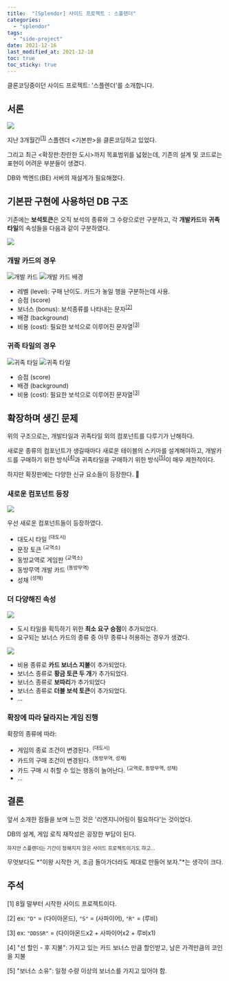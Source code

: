 ```yaml
---
title:  "[Splendor] 사이드 프로젝트 : 스플렌더"
categories:
  - "splendor"
tags:
  - "side-project"
date: 2021-12-16
last_modified_at: 2021-12-18
toc: true
toc_sticky: true
---
```


클론코딩중이던 사이드 프로젝트: '스플렌더'를 소개합니다.

<!-- more -->

## 서론

![](/assets/images/2021-12-17-splendor-legacy-development.png)

지난 3개월간<sup>[[1]](#fn-1)</sup> 스플렌더 &lt;기본판&gt;을 클론코딩하고 있었다.

그리고 최근 &lt;확장판:찬란한 도시&gt;까지 목표범위를 넓혔는데,
기존의 설계 및 코드로는 표현이 어려운 부분들이 생겼다.

DB와 백엔드(BE) 서버의 재설계가 필요해졌다.

## 기본판 구현에 사용하던 DB 구조

<!--

> <details><summary>DB 구조를 간단히 표현한 표 보기</summary>
> <br>
>
> | users            | games       | cards      | gamecards   | tiles      | gametiles   | coins  | gamecoins   |
> | ---------------- | ----------- | ---------- | ----------- | ---------- | ----------- | ------ | ----------- |
> | id               | id          | id         | id          | id         | id          | id     | id          |
> | username         | host_id     | score      | card_id     | score      | tile_id     | gem_id | coin_id     |
> | game_id          | title       | background | owner_id    | background | owner_id    |        | owner_id    |
> | next_player      | min_players | costs      | is_selected | costs      | is_selected |        | is_selected |
> | is_online        | max_players | level      |             |            |             |        |             |
> | is_player        | is_ingame   | bonus      |             |            |             |        |             |
> | is_playing       |             |            |             |            |             |        |             |
> | is_round_starter |             |            |             |            |             |        |             |
>
> 기존에는 너무 비효율적인 구조
>
> </details>

-->

기존에는 **보석토큰**은 오직 보석의 종류와 그 수량으로만 구분하고,
각 **개발카드**와 **귀족타일**의 속성들을 다음과 같이 구분하였다.

![](/assets/images/2021-12-16-legacy-properties.png)

### 개발 카드의 경우

![개발 카드](/assets/images/2021-12-18-development-card.png)
![개발 카드 배경](/assets/images/2021-12-18-development-card-backflip.png)

* 레벨 (level): 구매 난이도. 카드가 놓일 행을 구분하는데 사용.
* 승점 (score)
* 보너스 (bonus): 보석종류를 나타내는 문자<sup>[[2]](#fn-2)</sup>
* 배경 (background)
* 비용 (cost): 필요한 보석으로 이루어진 문자열<sup>[[3]](#fn-3)</sup>

### 귀족 타일의 경우

![귀족 타일](/assets/images/2021-12-18-noble-tile.png)
![귀족 타일](/assets/images/2021-12-18-noble-tile-backflip.png)

* 승점 (score)
* 배경 (background)
* 비용 (cost): 필요한 보석으로 이루어진 문자열<sup>[[3]](#fn-3)</sup>

## 확장하며 생긴 문제

위의 구조으로는, 개발타일과 귀족타일 외의 컴포넌트를 다루기가 난해하다.

새로운 종류의 컴포넌트가 생길때마다 새로운 테이블의 스키마를 설계해야하고,
개발카드를 구매하기 위한 방식<sup>[[4]](#fn-4)</sup>과
귀족타일을 구매하기 위한 방식<sup>[[5]](#fn-5)</sup>이
매우 제한적이다.

하지만 확장판에는 다양한 신규 요소들이 등장한다. 🥲

### 새로운 컴포넌트 등장

![](/assets/images/2021-12-18-splendor-expansion-component.png)

우선 새로운 컴포넌트들이 등장하였다.

* 대도시 타일 <sup>(대도시)</sup>
* 문장 토큰 <sup>(교역소)</sup>
* 동방교역로 게임판 <sup>(교역소)</sup>
* 동방무역 개발 카드 <sup>(동방무역)</sup>
* 성채 <sup>(성채)</sup>


### 더 다양해진 속성

![](/assets/images/2021-12-18-splendor-cities-city-tile-example.png)
* 도시 타일을 획득하기 위한 **최소 요구 승점**이 추가되었다.
* 요구되는 보너스 카드의 종류 중 아무 종류나 허용하는 경우가 생겼다.

![](/assets/images/2021-12-18-splendor-the-orient-card-description.png)


* 비용 종류로 **카드 보너스 지불**이 추가되었다.
* 보너스 종류로 **황금 토큰 두 개**가 추가되었다.
* 보너스 종류로 **보따리**가 추가되었다
* 보너스 종류로 **더블 보석 토큰**이 추가되었다.
* ...

### 확장에 따라 달라지는 게임 진행

확장의 종류에 따라:
* 게임의 종료 조건이 변경된다. <sup>(대도시)</sup>
* 카드의 구매 조건이 변경된다. <sup>(동방무역, 성채)</sup>
* 카드 구매 시 취할 수 있는 행동이 늘어난다. <sup>(교역로, 동방무역, 성채)</sup>
* ...

## 결론

앞서 소개한 점들을 보며 느낀 것은 '리엔지니어링이 필요하다'는 것이었다.

DB의 설계, 게임 로직 재작성은 굉장한 부담이 된다.

<sub>하지만 스플렌더는 기간이 정해지지 않은 사이드 프로젝트이기도 하고...</sub>

무엇보다도 *"이왕 시작한 거, 조금 돌아가더라도 제대로 만들어 보자."*는 생각이 크다.

## 주석

<span id="fn-1">[1] 8월 말부터 시작한 사이드 프로젝트이다.</span>

<span id="fn-2">[2] ex: `"D"` = (다이아몬드), `"S"` = (사파이어), `"R"` = (루비)</span>

<span id="fn-3">[3] ex: `"DDSSR"` = (다이아몬드x2 + 사파이어x2 + 루비x1)</span>

<span id="fn-4">[4] "선 할인 - 후 지불": 가지고 있는 카드 보너스 만큼 할인받고, 남은 가격만큼의 코인을 지불</span>

<span id="fn-5">[5] "보너스 소유": 일정 수량 이상의 보너스를 가지고 있어야 함.</span>
